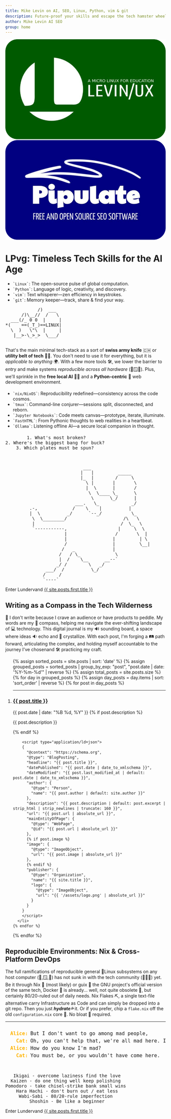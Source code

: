 ```yaml
---
title: Mike Levin on AI, SEO, Linux, Python, vim & git
description: Future-proof your skills and escape the tech hamster wheel with Linux, Python, vim & git (LPvg) including NixOS, Jupyter, FastHTML and an AI stack to resist obsolescence.
author: Mike Levin AI SEO
group: home
---
```


<div class="logo-container">
    <div class="logo-item">
        <a href="/levinux/">
            <img src="/assets/logo/Levinux.PNG" alt="Levinux Logo - Linux-based educational operating system for beginners" />
        </a>
    </div>
    <div class="logo-item">
        <a href="/pipulate/">
            <img src="/assets/logo/Pipulate.PNG" alt="Pipulate Logo - Open source SEO software for data-driven marketing" />
        </a>
    </div>
</div>

# LPvg: Timeless Tech Skills for the AI Age

<div class="lpvg-container">
  <div class="lpvg-list">
    <ul>
      <li><code class="language-plaintext highlighter-rouge">`Linux`</code>: The open-source pulse of global computation.</li>
      <li><code class="language-plaintext highlighter-rouge">`Python`</code>: Language of logic, creativity, and discovery.</li>
      <li><code class="language-plaintext highlighter-rouge">`vim`</code>: Text whisperer—zen efficiency in keystrokes.</li>
      <li><code class="language-plaintext highlighter-rouge">`git`</code>: Memory keeper—track, share & find your way.</li>
    </ul>
  </div>
  <div class="lpvg-ascii">
    <pre>
            /)  ___
      /)\__//  /   \
  ___(/_ 0 0  |     |
*(    ==(_T_)==LINUX|
  \  )   \"\  |     |
   |__>-\_>_>  \___/
    </pre>
  </div>
</div>

That's the main minimal tech-stack as a sort of **swiss army knife** 🇨🇭 or **utility belt of tech** 🦸‍♂️. You don't need to use it for everything, but it is *applicable to anything* 🌍. With a few more tools 🛠️, we lower the barrier to entry and make systems *reproducible across all hardware* (️🍎🪟🐧). Plus, we'll sprinkle in the **free local AI** 🤖🧠 and a **Python-centric** 🐍 web development environment.

<div style="margin-top: 2vw; margin-bottom: 2vw;">
  <ul>
    <li><code class="language-plaintext highlighter-rouge">`nix/NixOS`</code>: Reproducibility redefined—consistency across the code cosmos.</li>
    <li><code class="language-plaintext highlighter-rouge">`tmux`</code>: Command-line conjurer—sessions split, disconnected, and reborn.</li>
    <li><code class="language-plaintext highlighter-rouge">`Jupyter Notebooks`</code>: Code meets canvas—prototype, iterate, illuminate.</li>
    <li><code class="language-plaintext highlighter-rouge">`FastHTML`</code>: From Pythonic thoughts to web realities in a heartbeat.</li>
    <li><code class="language-plaintext highlighter-rouge">`Ollama`</code>: Listening offline AI—a secure local companion in thought.</li>
  </ul>
</div>

<div class="wisdom">
<pre>
        1. What's most broken?
2. Where's the biggest bang for buck?
    3. Which plates must be spun?
</pre>
</div>

<br />

<div class="ascii-alice">
<pre>
                             ___
                            |   |         _____
                            |_  |        /     \
                              \ |       |       \
                              |  \      |       /
                               \  \____ \_      \
                                \      \_/      |
                          ___.   \_            _/
         .-,             /    \    |          |
         |  \          _/      `--_/           \_
          \  \________/                     /\   \
          |                                /  \_  \
          `-----------,                   |     \  \
                      |                  /       \  |
                      |                 |         | \
                      /                 |         \__|
                     /   _              |
                    /   / \_             \
                    |  /    \__      __--`
                   _/ /        \   _/
               ___/  /          \_/
              /     /
              `----`
</pre>
</div>

<div class="next-post">
  <div class="previous-post placeholder"></div>
  <div class="next-post">
    <span class="nav-label">Enter Lundervand</span>
    <a href="{{ site.posts.first.url | relative_url }}">
      <span>{{ site.posts.first.title }}</span>
    </a>
  </div>
</div>

## Writing as a Compass in the Tech Wilderness

📝 I don't write because I crave an audience or have products to peddle. My words are my 🧭 compass, helping me navigate the ever-shifting landscape of 💻 technology. This digital journal is my 🔊 sounding board, a space where ideas 🔉 echo and 💎 crystallize. With each post, I'm forging a 🛤️ path forward, articulating the complex, and holding myself accountable to the journey I've chosen&#151;and 🛠️ practicing my craft.

<ol reversed>
  {% assign sorted_posts = site.posts | sort: 'date' %}
  {% assign grouped_posts = sorted_posts | group_by_exp: "post", "post.date | date: '%Y-%m-%d'" | reverse %}
  {% assign total_posts = site.posts.size %}
  {% for day in grouped_posts %}
    {% assign day_posts = day.items | sort: 'sort_order' | reverse %}
    {% for post in day_posts %}
      <li value="{{ total_posts | minus: forloop.index0 }}"><hr />
        <h3><a href="{{ post.url }}" class="arrow-link">{{ post.title }}</a></h3>
        <span class="post-date">{{ post.date | date: "%B %d, %Y" }}</span>
        {% if post.description %}
          <p>{{ post.description }}</p>
        {% endif %}
        
        <script type="application/ld+json">
        {
          "@context": "https://schema.org",
          "@type": "BlogPosting",
          "headline": "{{ post.title }}",
          "datePublished": "{{ post.date | date_to_xmlschema }}",
          "dateModified": "{{ post.last_modified_at | default: post.date | date_to_xmlschema }}",
          "author": {
            "@type": "Person",
            "name": "{{ post.author | default: site.author }}"
          },
          "description": "{{ post.description | default: post.excerpt | strip_html | strip_newlines | truncate: 160 }}",
          "url": "{{ post.url | absolute_url }}",
          "mainEntityOfPage": {
            "@type": "WebPage",
            "@id": "{{ post.url | absolute_url }}"
          },
          {% if post.image %}
          "image": {
            "@type": "ImageObject",
            "url": "{{ post.image | absolute_url }}"
          },
          {% endif %}
          "publisher": {
            "@type": "Organization",
            "name": "{{ site.title }}",
            "logo": {
              "@type": "ImageObject",
              "url": "{{ '/assets/logo.png' | absolute_url }}"
            }
          }
        }
        </script>
      </li>
    {% endfor %}
  {% endfor %}
</ol>

## Reproducible Environments: Nix & Cross-Platform DevOps

The full ramifications of reproducible general 🐧Linux subsystems on any host computer (🍎,🪟,🐧) has not sunk in with the tech community (💃🕺🏿) yet. Be it through Nix 🧰 (most likely) or guix 🦬 the GNU project's official version of the same tech, Docker 🐳 is already... well, not quite obsolete 👻, but certainly 80/20-ruled out of daily needs. Nix Flakes ⛏️, a single text-file alternative carry Infrastructure as Code and can simply be dropped into a git repo. Then you just ***hydrate💦*** it. Or if you prefer, chip a `flake.nix` off the old `configuration.nix` core 💎. No bloat 🐳 required.

---

<div class="wisdom dialogue" style="border-radius: 10px; overflow: hidden; max-width: fit-content; margin: 0 auto;">
<pre style="font-size: 1.1em; line-height: 1; display: grid; grid-template-columns: auto 1fr; gap: 0.5em; padding: 1em; margin: 0;">
<span style="font-weight: bold; color: #ffb300; text-align: right;">Alice:</span> <span style="display: block;">But I don't want to go among mad people,</span>
<span style="font-weight: bold; color: #ffb300; text-align: right;">Cat:</span> <span style="display: block;">Oh, you can't help that, we're all mad here. I'm mad. You're mad.</span>
<span style="font-weight: bold; color: #ffb300; text-align: right;">Alice:</span> <span style="display: block;">How do you know I'm mad?</span>
<span style="font-weight: bold; color: #ffb300; text-align: right;">Cat:</span> <span style="display: block;">You must be, or you wouldn't have come here.</span>
</pre>
</div>

<br />

<div class="wisdom">
<pre>
   Ikigai - overcome laziness find the love
  Kaizen - do one thing well keep polishing
Pomodoro - take chisel-strike bank small wins
    Hara Hachi - don't burn out / eat less
     Wabi-Sabi - 80/20-rule imperfection
         Shoshin - Be like a beginner
</pre>
</div>

<div class="next-post">
  <div class="previous-post placeholder"></div>
  <div class="next-post">
    <span class="nav-label">Enter Lundervand</span>
    <a href="{{ site.posts.first.url | relative_url }}">
      <span>{{ site.posts.first.title }}</span>
    </a>
  </div>
</div>
